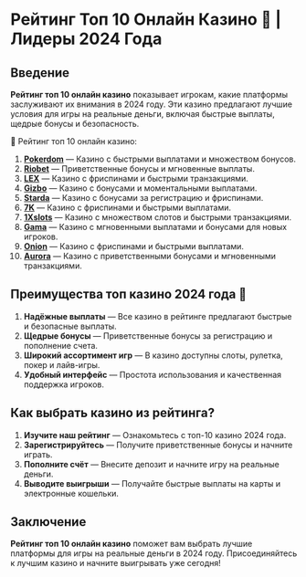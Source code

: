# Рейтинг Топ 10 Онлайн Казино 🎰 | Лидеры 2024 Года

## Введение

**Рейтинг топ 10 онлайн казино** показывает игрокам, какие платформы заслуживают их внимания в 2024 году. Эти казино предлагают лучшие условия для игры на реальные деньги, включая быстрые выплаты, щедрые бонусы и безопасность.

🎰 Рейтинг топ 10 онлайн казино:

1. **[Pokerdom](https://brandplay.link/4k77v2yx)** — Казино с быстрыми выплатами и множеством бонусов.
2. **[Riobet](https://brandplay.link/7xBLTPyj)** — Приветственные бонусы и мгновенные выплаты.
3. **[LEX](https://brandplay.link/zW4hdDFV)** — Казино с фриспинами и быстрыми транзакциями.
4. **[Gizbo](https://brandplay.link/bprXw4YV)** — Казино с бонусами и моментальными выплатами.
5. **[Starda](https://brandplay.link/fB7xwRFL)** — Казино с бонусами за регистрацию и фриспинами.
6. **[7K](https://brandplay.link/BvQyFShp)** — Казино с фриспинами и быстрыми выплатами.
7. **[1Xslots](https://brandplay.link/hSB1khtr)** — Казино с множеством слотов и быстрыми транзакциями.
8. **[Gama](https://brandplay.link/j6NMKsDz)** — Казино с мгновенными выплатами и бонусами для новых игроков.
9. **[Onion](https://brandplay.link/zBGRVpQ9)** — Казино с фриспинами и быстрыми выплатами.
10. **[Aurora](https://10trafic-stat2.com/click/668546556bcc6313411604bd/6766/13032/subaccount)** — Казино с приветственными бонусами и мгновенными транзакциями.

## Преимущества топ казино 2024 года 🎯

1. **Надёжные выплаты** — Все казино в рейтинге предлагают быстрые и безопасные выплаты.
2. **Щедрые бонусы** — Приветственные бонусы за регистрацию и пополнение счета.
3. **Широкий ассортимент игр** — В казино доступны слоты, рулетка, покер и лайв-игры.
4. **Удобный интерфейс** — Простота использования и качественная поддержка игроков.

## Как выбрать казино из рейтинга?

1. **Изучите наш рейтинг** — Ознакомьтесь с топ-10 казино 2024 года.
2. **Зарегистрируйтесь** — Получите приветственные бонусы и начните играть.
3. **Пополните счёт** — Внесите депозит и начните игру на реальные деньги.
4. **Выводите выигрыши** — Получайте быстрые выплаты на карты и электронные кошельки.

## Заключение

**Рейтинг топ 10 онлайн казино** поможет вам выбрать лучшие платформы для игры на реальные деньги в 2024 году. Присоединяйтесь к лучшим казино и начните выигрывать уже сегодня!
